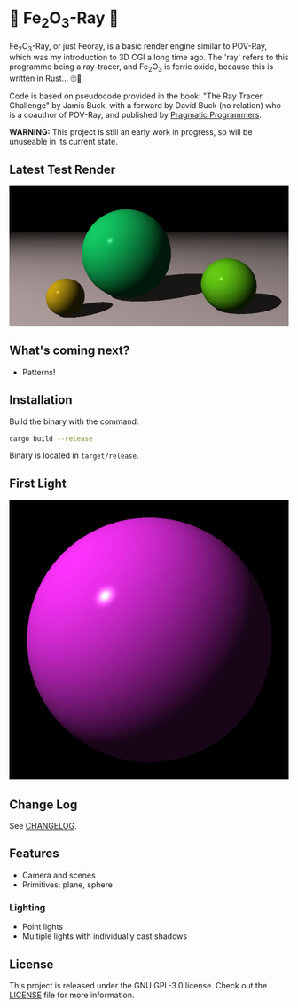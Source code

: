 # :crab: Fe<sub>2</sub>O<sub>3</sub>-Ray :crab:

Fe<sub>2</sub>O<sub>3</sub>-Ray, or just Feoray, is a basic render engine similar to POV-Ray, which was my introduction to 3D CGI a long time ago. The 'ray' refers to this programme being a ray-tracer, and Fe<sub>2</sub>O<sub>3</sub> is ferric oxide, because this is written in Rust... :roll_eyes::facepalm:

Code is based on pseudocode provided in the book: "The Ray Tracer Challenge" by Jamis Buck, with a forward by David Buck (no relation) who is a coauthor of POV-Ray, and published by [Pragmatic Programmers](https://pragprog.com/titles/jbtracer/the-ray-tracer-challenge/).

**WARNING:** This project is still an early work in progress, so will be unuseable in its current state.

## Latest Test Render

![Latest test render](archive/test_scene_0003.jpg)


## What's coming next?
- Patterns!

## Installation

Build the binary with the command:
```bash
cargo build --release
```

Binary is located in `target/release`.

## First Light

![First light](archive/first_light.jpg)

## Change Log

See [CHANGELOG](CHANGELOG.md).

## Features
- Camera and scenes
- Primitives: plane, sphere

### Lighting
- Point lights
- Multiple lights with individually cast shadows

## License

This project is released under the GNU GPL-3.0 license. Check out the [LICENSE](LICENSE) file for more information.
